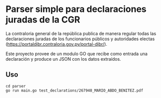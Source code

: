 # Parser simple para declaraciones juradas de la CGR

La contraloria general de la república publica de manera regular todas las
declaraciones juradas de los funcionarios públicos y autoridades electas
(https://portaldjbr.contraloria.gov.py/portal-djbr/).

Este proyecto provee de un modulo GO que recibe como entrada una declaración
y produce un JSON con los datos extraídos.


## Uso

```
cd parser
go run main.go test_declarations/267948_MARIO_ABDO_BENITEZ.pdf
```


